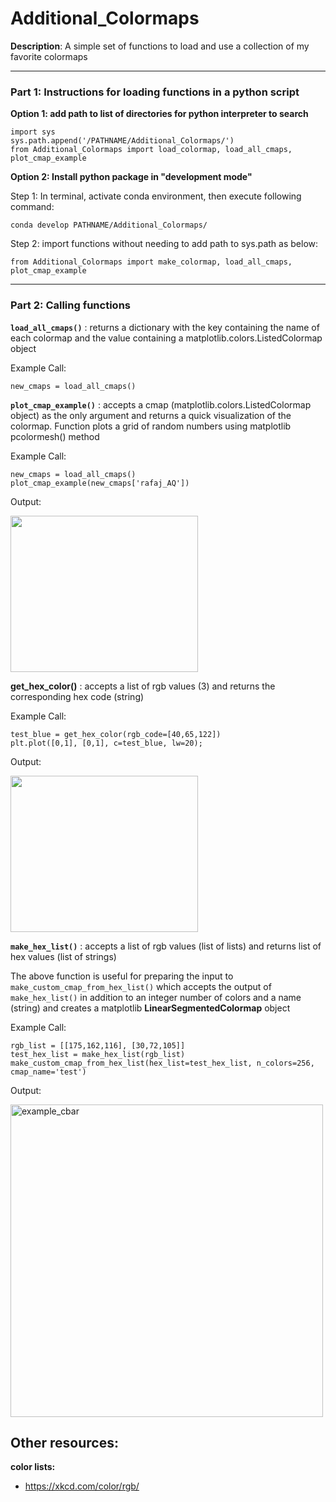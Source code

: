 # Additional_Colormaps
**Description**: A simple set of functions to load and use a collection of my favorite colormaps

------------------
### Part 1: Instructions for loading functions in a python script

**Option 1: add path to list of directories for python interpreter to search**
```
import sys
sys.path.append('/PATHNAME/Additional_Colormaps/')
from Additional_Colormaps import load_colormap, load_all_cmaps, plot_cmap_example
```
**Option 2: Install python package in "development mode"**

Step 1: In terminal, activate conda environment, then execute following command:

`conda develop PATHNAME/Additional_Colormaps/`

Step 2: import functions without needing to add path to sys.path as below:

`from Additional_Colormaps import make_colormap, load_all_cmaps, plot_cmap_example`

------------------
### Part 2: Calling functions

**`load_all_cmaps()`** : returns a dictionary with the key containing the name of each colormap and the value containing a matplotlib.colors.ListedColormap object

Example Call:
```
new_cmaps = load_all_cmaps()
```

**`plot_cmap_example()`** : accepts a cmap (matplotlib.colors.ListedColormap object) as the only argument and returns a quick visualization of the colormap. Function plots a grid of random numbers using matplotlib pcolormesh() method

Example Call:
```
new_cmaps = load_all_cmaps()
plot_cmap_example(new_cmaps['rafaj_AQ'])
```

Output:

<img src="https://user-images.githubusercontent.com/56602673/190008674-40fdb61f-6b18-4bf7-a82c-e7761578f51d.png" width="300" height="250" />

**get_hex_color()** : accepts a list of rgb values (3) and returns the corresponding hex code (string)

Example Call:
```
test_blue = get_hex_color(rgb_code=[40,65,122])
plt.plot([0,1], [0,1], c=test_blue, lw=20);
```

Output:

<img src="https://user-images.githubusercontent.com/56602673/190018375-5184f80f-9e42-478d-860c-dd73bf922ce9.png" width="300" height="250" />

**`make_hex_list()`** : accepts a list of rgb values (list of lists) and returns list of hex values (list of strings)

The above function is useful for preparing the input to `make_custom_cmap_from_hex_list()` which accepts the output of `make_hex_list()` in addition to an integer number of colors and a name (string) and creates a matplotlib **LinearSegmentedColormap** object

Example Call:
```
rgb_list = [[175,162,116], [30,72,105]]
test_hex_list = make_hex_list(rgb_list)
make_custom_cmap_from_hex_list(hex_list=test_hex_list, n_colors=256, cmap_name='test')
```

Output:

<img width="500" alt="example_cbar" src="https://user-images.githubusercontent.com/56602673/190019079-4d97c5f5-d107-4c25-b789-85ab17e0c43a.png">

## Other resources:

**color lists:**
 - https://xkcd.com/color/rgb/



